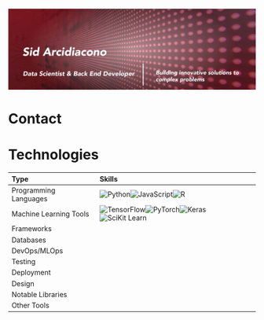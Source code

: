 ![Sid Arcidiacono, aspiring Data Scientist and Programmer](githubreadme.jpg)

# Contact
<!-- Change name of heading -->

# Technologies
<!-- Change name of heading -->

| Type | Skills     |
| :------------- | :------------- |
| Programming Languages       | ![Python](https://img.shields.io/badge/Python-3776AB?style=for-the-badge&logo=python&logoColor=white)![JavaScript](https://img.shields.io/badge/JavaScript-F7DF1E?style=for-the-badge&logo=javascript&logoColor=black)![R](https://img.shields.io/badge/R-276DC3?style=for-the-badge&logo=r&logoColor=white) |
| Machine Learning Tools | ![TensorFlow](https://img.shields.io/badge/TensorFlow-FF6F00?style=for-the-badge&logo=tensorflow&logoColor=white)![PyTorch](https://img.shields.io/badge/PyTorch-EE4C2C?style=for-the-badge&logo=pytorch&logoColor=white)![Keras](https://img.shields.io/badge/Keras-D00000?style=for-the-badge&logo=keras&logoColor=white)![SciKit Learn](https://img.shields.io/badge/scikit-learn-F7931E?style=for-the-badge&logo=scikitlearn&logoColor=white)|
| Frameworks | |
| Databases |
| DevOps/MLOps | |
| Testing | |
| Deployment | |
| Design | |
| Notable Libraries | |
| Other Tools | |
